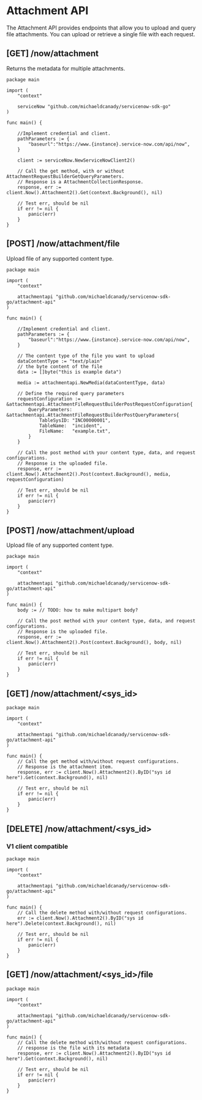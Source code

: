 # Attachment API

The Attachment API provides endpoints that allow you to upload and query file attachments.
You can upload or retrieve a single file with each request.

## \[GET\] /now/attachment

Returns the metadata for multiple attachments.

```golang
package main

import (
    "context"

    serviceNow "github.com/michaeldcanady/servicenow-sdk-go"
)

func main() {
    
    //Implement credential and client.
    pathParameters := {
        "baseurl":"https://www.{instance}.service-now.com/api/now",
    }

    client := serviceNow.NewServiceNowClient2()

    // Call the get method, with or without AttachmentRequestBuilderGetQueryParameters.
    // Response is a AttachmentCollectionResponse.
    response, err := client.Now().Attachment2().Get(context.Background(), nil)

    // Test err, should be nil
    if err != nil {
        panic(err)
    }
}
```

## \[POST\] /now/attachment/file

Upload file of any supported content type.

```golang
package main

import (
    "context"

    attachmentapi "github.com/michaeldcanady/servicenow-sdk-go/attachment-api"
)

func main() {
    
    //Implement credential and client.
    pathParameters := {
        "baseurl":"https://www.{instance}.service-now.com/api/now",
    }

    // The content type of the file you want to upload
    dataContentType := "text/plain"
    // the byte content of the file
    data := []byte("this is example data")

    media := attachmentapi.NewMedia(dataContentType, data)

    // Define the required query parameters
    requestConfiguration := &attachmentapi.AttachmentFileRequestBuilderPostRequestConfiguration{
        QueryParameters: &attachmentapi.AttachmentFileRequestBuilderPostQueryParameters{
            TableSysID: "INC00000001",
            TableName:  "incident",
            FileName:   "example.txt",
        }
    }

    // Call the post method with your content type, data, and request configurations.
    // Response is the uploaded file.
    response, err := client.Now().Attachment2().Post(context.Background(), media, requestConfiguration)

    // Test err, should be nil
    if err != nil {
        panic(err)
    }
}
```

## \[POST\] /now/attachment/upload

Upload file of any supported content type.

```golang
package main

import (
    "context"

    attachmentapi "github.com/michaeldcanady/servicenow-sdk-go/attachment-api"
)

func main() {
    body := // TODO: how to make multipart body?

    // Call the post method with your content type, data, and request configurations.
    // Response is the uploaded file.
    response, err := client.Now().Attachment2().Post(context.Background(), body, nil)

    // Test err, should be nil
    if err != nil {
        panic(err)
    }
}
```

## \[GET\] /now/attachment/\<sys_id\>

```golang
package main

import (
    "context"

    attachmentapi "github.com/michaeldcanady/servicenow-sdk-go/attachment-api"
)

func main() {
    // Call the get method with/without request configurations.
    // Response is the attachment item.
    response, err := client.Now().Attachment2().ByID("sys id here").Get(context.Background(), nil)

    // Test err, should be nil
    if err != nil {
        panic(err)
    }
}
```

## \[DELETE\] /now/attachment/\<sys_id\>

### V1 client compatible

```golang
package main

import (
    "context"

    attachmentapi "github.com/michaeldcanady/servicenow-sdk-go/attachment-api"
)

func main() {
    // Call the delete method with/without request configurations.
    err := client.Now().Attachment2().ByID("sys id here").Delete(context.Background(), nil)

    // Test err, should be nil
    if err != nil {
        panic(err)
    }
}
```

## \[GET\] /now/attachment/\<sys_id\>/file

```golang
package main

import (
    "context"

    attachmentapi "github.com/michaeldcanady/servicenow-sdk-go/attachment-api"
)

func main() {
    // Call the delete method with/without request configurations.
    // response is the file with its metadata
    response, err := client.Now().Attachment2().ByID("sys id here").Get(context.Background(), nil)

    // Test err, should be nil
    if err != nil {
        panic(err)
    }
}
```
